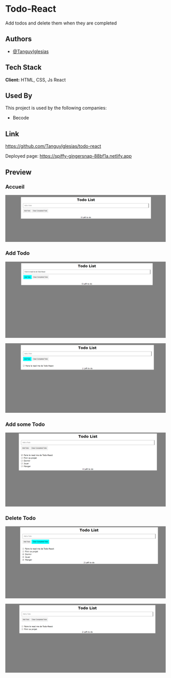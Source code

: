 # Todo-React

Add todos and delete them when they are completed

## Authors

- [@TanguyIglesias](https://github.com/TanguyIglesias)

## Tech Stack

**Client:** HTML, CSS, Js React

## Used By

This project is used by the following companies:

- Becode

## Link

https://github.com/TanguyIglesias/todo-react

Deployed page: https://spiffy-gingersnap-88bf1a.netlify.app

## Preview

### Accueil
![screen1](/src/image/todo%20accueil.png)

### Add Todo
![screen2](/src/image/Add%20Todo%20Before.png)

![screen3](/src/image/Add%20Todo%20After.png)

### Add some Todo
![screen4](/src/image/Add%20many%20Todo.png)

### Delete Todo
![screen5](/src/image/Todo%20Delete%20complete.png)

![screen6](/src/image/Todo%20Delete%20complete%20After.png)